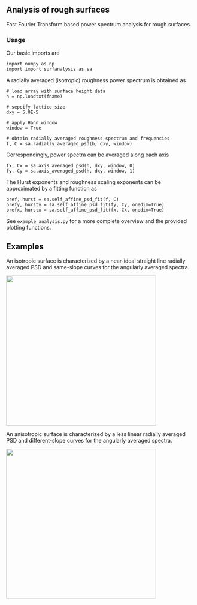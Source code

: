 ## Analysis of rough surfaces

Fast Fourier Transform based power spectrum analysis for rough surfaces.

### Usage 
Our basic imports are
```
import numpy as np
import import surfanalysis as sa
```
A radially averaged (isotropic) roughness power spectrum is obtained as
```
# load array with surface height data
h = np.loadtxt(fname)

# sepcify lattice size
dxy = 5.0E-5

# apply Hann window
window = True

# obtain radially averaged roughness spectrum and frequencies
f, C = sa.radially_averaged_psd(h, dxy, window)
```
Correspondingly, power spectra can be averaged along each axis 
```
fx, Cx = sa.axis_averaged_psd(h, dxy, window, 0)
fy, Cy = sa.axis_averaged_psd(h, dxy, window, 1)
```
The Hurst exponents and roughness scaling exponents can be approximated by a fitting function as
```
pref, hurst = sa.self_affine_psd_fit(f, C)
prefy, hursty = sa.self_affine_psd_fit(fy, Cy, onedim=True)
prefx, hurstx = sa.self_affine_psd_fit(fx, Cx, onedim=True)
```
See `example_analysis.py` for a more complete overview and the provided plotting functions.

## Examples
An isotropic surface is characterized by a near-ideal straight line radially averaged PSD and same-slope curves for the angularly averaged spectra.
<p align="left">
  <img src="https://raw.githubusercontent.com/plang85/rough_surfaces/master/doc/isotropic.png" height="400">
  <br/>
</p>
An anisotropic surface is characterized by a less linear radially averaged PSD and different-slope curves for the angularly averaged spectra.
<p align="left">
  <img src="https://raw.githubusercontent.com/plang85/rough_surfaces/master/doc/anisotropic.png" height="400">
  <br/>
</p>
